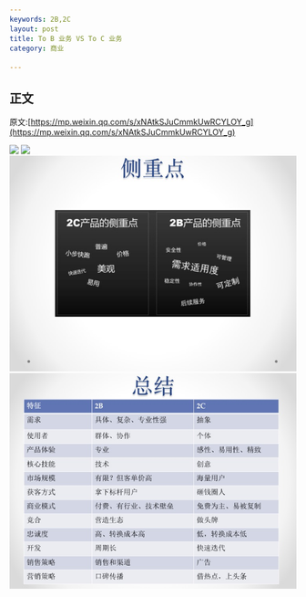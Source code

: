 ```yaml
---
keywords: 2B,2C
layout: post
title: To B 业务 VS To C 业务
category: 商业

--- 
```



## 正文
原文:[https://mp.weixin.qq.com/s/xNAtkSJuCmmkUwRCYLOY_g](https://mp.weixin.qq.com/s/xNAtkSJuCmmkUwRCYLOY_g)

![](/imags/2c_2b_1.jpg)
![](/imags/2c_2b_2.jpg)
![](/images/2c_2b_3.jpg)
![](/images/2c_2b_4.jpg)